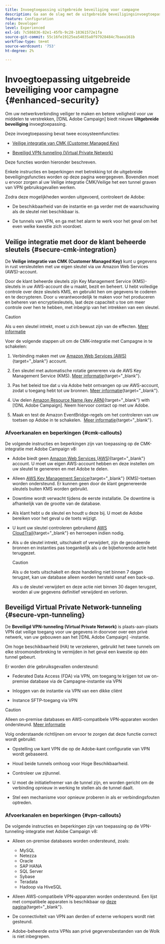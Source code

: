 ```yaml
---
title: Invoegtoepassing uitgebreide beveiliging voor campagne
description: Ga aan de slag met de uitgebreide beveiligingsinvoegtoepassing Campagne
feature: Configuration
role: Developer
level: Experienced
exl-id: 7c586836-82e1-45fb-9c28-18361572e1fa
source-git-commit: 55c16fe19125ea54035a8f97928484c7baea161b
workflow-type: tm+mt
source-wordcount: '753'
ht-degree: 2%

---
```



# Invoegtoepassing uitgebreide beveiliging voor campagne {#enhanced-security}

Om uw netwerkverbinding veiliger te maken en betere veiligheid voor uw middelen te verstrekken, [!DNL Adobe Campaign] biedt nieuwe **Uitgebreide beveiliging** invoegtoepassing.

Deze invoegtoepassing bevat twee ecosysteemfuncties:

* [Veilige integratie van CMK (Customer Managed Key)](#secure-cmk-integration)

* [Beveiligd VPN-tunneling (Virtual Private Network)](#secure-vpn-tunneling)

Deze functies worden hieronder beschreven.

Enkele instructies en beperkingen met betrekking tot de uitgebreide beveiligingsfuncties worden op deze pagina weergegeven. Bovendien moet u ervoor zorgen al uw Veilige integratie CMK/Veilige het een tunnel graven van VPN gebruiksgevallen werken.

Zodra deze mogelijkheden worden uitgevoerd, controleert de Adobe:

* De beschikbaarheid van de instantie en ga verder met de waarschuwing als de sleutel niet beschikbaar is.

* De tunnels van VPN, en ga met het alarm te werk voor het geval om het even welke kwestie zich voordoet.

## Veilige integratie met door de klant beheerde sleutels {#secure-cmk-integration}

De **Veilige integratie van CMK (Customer Managed Key)** kunt u gegevens in rust versleutelen met uw eigen sleutel via uw Amazon Web Services (AWS)-account.

Door de klant beheerde sleutels zijn Key Management Service (KMS)-sleutels in uw AWS-account die u maakt, bezit en beheert. U hebt volledige controle over deze sleutels KMS, en gebruikt hen om gegevens te coderen en te decrypteren. Door u verantwoordelijk te maken voor het produceren en beheren van encryptiesleutels, laat deze capaciteit u toe om meer controle over hen te hebben, met inbegrip van het intrekken van een sleutel.

>[!CAUTION]
>
>Als u een sleutel intrekt, moet u zich bewust zijn van de effecten. [Meer informatie](#cmk-callouts)

Voer de volgende stappen uit om de CMK-integratie met Campagne in te schakelen:

1. Verbinding maken met uw [Amazon Web Services (AWS)](https://aws.amazon.com/){target="_blank"} account.

1. Een sleutel met automatische rotatie genereren via de AWS Key Management Service (KMS). [Meer informatie](https://docs.aws.amazon.com/kms/latest/developerguide/create-keys.html){target="_blank"}.

1. Pas het beleid toe dat u via Adobe hebt ontvangen op uw AWS-account, zodat u toegang hebt tot uw bronnen. [Meer informatie](https://docs.aws.amazon.com/kms/latest/developerguide/key-policy-services.html){target="_blank"}. <!--link TBC-->

1. Uw delen [Amazon Resource Name (key ARN)](https://docs.aws.amazon.com/kms/latest/developerguide/find-cmk-id-arn.html){target="_blank"} with [!DNL Adobe Campaign]. Neem hiervoor contact op met uw Adobe. <!--or Adobe transition manager?-->

1. Maak en test de Amazon EventBridge-regels om het controleren van uw toetsen op Adobe in te schakelen. &#x200B; [Meer informatie](https://docs.aws.amazon.com/eventbridge/latest/userguide/eb-rules.html){target="_blank"}.


### Afvoerkanalen en beperkingen {#cmk-callouts}

De volgende instructies en beperkingen zijn van toepassing op de CMK-integratie met Adobe Campaign v8:

* Adobe biedt geen [Amazon Web Services (AWS)](https://aws.amazon.com/){target="_blank"} account. U moet uw eigen AWS-account hebben en deze instellen om uw sleutel te genereren en met Adobe te delen.

* Alleen [AWS Key Management Service](https://docs.aws.amazon.com/kms/latest/developerguide/overview.html){target="_blank"} (KMS)-toetsen worden ondersteund. Er kunnen geen door de klant gegenereerde sleutels buiten KMS worden gebruikt. &#x200B;

* Downtime wordt verwacht tijdens de eerste installatie. &#x200B;De downtime is afhankelijk van de grootte van de database.

* Als klant hebt u de sleutel en houdt u deze bij. U moet de Adobe bereiken voor het geval u de toets wijzigt. &#x200B;

* U kunt uw sleutel controleren gebruikend [AWS CloudTrail](https://docs.aws.amazon.com/awscloudtrail/latest/userguide/cloudtrail-user-guide.html){target="_blank"} en herroepen indien nodig. &#x200B;

* Als u de sleutel intrekt, uitschakelt of verwijdert, zijn de gecodeerde bronnen en instanties pas toegankelijk als u de bijbehorende actie hebt teruggezet.

  >[!CAUTION]
  >
  >Als u de toets uitschakelt en deze handeling niet binnen 7 dagen terugzet, kan uw database alleen worden hersteld vanaf een back-up.
  >
  >Als u de sleutel verwijdert en deze actie niet binnen 30 dagen terugzet, worden al uw gegevens definitief verwijderd en verloren. &#x200B;

## Beveiligd Virtual Private Network-tunneling {#secure-vpn-tunneling}

De **Beveiligd VPN-tunneling (Virtual Private Network)** is plaats-aan-plaats VPN dat veilige toegang voor uw gegevens in doorvoer over een privé netwerk, van uw gebouwen aan het [!DNL Adobe Campaign] -instantie.

<!--As it connects two networks together, it is a site-to-site VPN.-->

Om hoge beschikbaarheid (HA) te verzekeren, gebruikt het twee tunnels om elke stroomonderbreking te vermijden in het geval een kwestie op één tunnel gebeurt.

Er worden drie gebruiksgevallen ondersteund:

* Federated Data Access (FDA) via VPN, om toegang te krijgen tot uw on-premise database via de Campagne-instantie via VPN

* Inloggen van de instantie via VPN van een dikke cliënt

* Instance SFTP-toegang via VPN

>[!CAUTION]
>
>Alleen on-premise databases en AWS-compatibele VPN-apparaten worden ondersteund. [Meer informatie](#vpn-callouts)

Volg onderstaande richtlijnen om ervoor te zorgen dat deze functie correct wordt gebruikt:

* Opstelling uw kant VPN die op de Adobe-kant configuratie van VPN wordt gebaseerd.

* Houd beide tunnels omhoog voor Hoge Beschikbaarheid.

* Controleer uw zijtunnel.

* U moet de initiatiefnemer van de tunnel zijn, en worden gericht om de verbinding opnieuw in werking te stellen als de tunnel daalt.

* Stel een mechanisme voor opnieuw proberen in als er verbindingsfouten optreden.


### Afvoerkanalen en beperkingen {#vpn-callouts}

De volgende instructies en beperkingen zijn van toepassing op de VPN-tunneling-integratie met Adobe Campaign v8:

* Alleen on-premise databases worden ondersteund, zoals<!--Richa to check the list with PM-->:

   * MySQL
   * Netezza
   * Oracle
   * SAP HANA
   * SQL Server
   * Sybase
   * Teradata
   * Hadoop via HiveSQL

* Alleen AWS-compatibele VPN-apparaten worden ondersteund. Een lijst met compatibele apparaten is beschikbaar op [deze pagina](https://docs.aws.amazon.com/vpn/latest/s2svpn/your-cgw.html#example-configuration-files){target="_blank"}<!--check which list should be communicated-->.

* De connectiviteit van VPN aan derden of externe verkopers wordt niet gesteund.

* Adobe-beheerde extra VPNs aan privé gegevensbestanden van de Wolk is niet inbegrepen.
